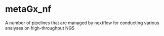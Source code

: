 # metaGx_nf
A number of pipelines that are managed by nextflow for conducting various analyses on high-throughput NGS 
